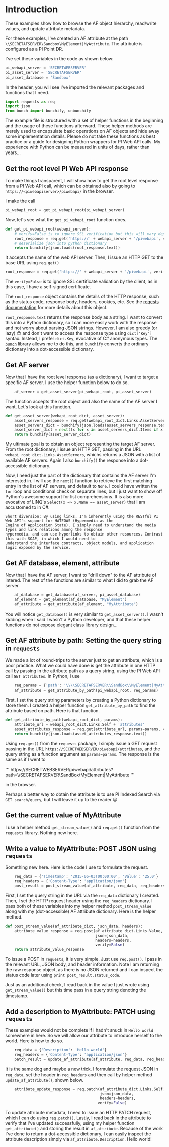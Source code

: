 # Introduction

These examples show how to browse the AF object hierarchy, read/write values, and update attribute metadata.

For these examples, I've created an AF attribute at the path `\\SECRETAFSERVER\Sandbox\MyElement|MyAttribute`. 
The attribute is configured as a PI Point DR.

I've set these variables in the code as shown below:

```Python
pi_webapi_server = 'SECRETWEBSERVER'
pi_asset_server = 'SECRETAFSERVER'
pi_asset_database = 'Sandbox'
```

In the header, you will see I've imported the relevant packages and functions that I need.

```Python
import requests as req
import json
from bunch import bunchify, unbunchify
```


The example file is structured with a set of helper functions in the beginning and the usage of these functions 
afterward. These helper methods are merely used to encapsulate basic operations on AF objects and hide away some 
implementation details. Please do not take these functions as best practice or a guide for designing Python wrappers
for PI Web API calls. My experience with Python can be measured in units of days, rather than years...

## Get the root level PI Web API response

To make things transparent, I will show how to get the root level response from a PI Web API call, which can be obtained
also by going to `https://<piwebapiserver>/piwebapi/` in the browser.

I make the call

```Python
pi_webapi_root = get_pi_webapi_root(pi_webapi_server)
```

Now, let's see what the `get_pi_webapi_root` function does.

```Python
def get_pi_webapi_root(webapi_server):
    # verify=False is to ignore SSL verification but this will vary depending on environment
    root_response = req.get('https://' + webapi_server + '/piwebapi', verify=False)
    # deserialize json into python dictionary
    return bunchify(json.loads(root_response.text))
```

It accepts the name of the web API server. Then, I issue an HTTP GET to the base URL using `req.get()`

```Python
root_response = req.get('https://' + webapi_server + '/piwebapi', verify=False)
```

The `verify=False` is to ignore SSL certificate validation by the client, as in this case, I have a self-signed 
certificate.

The `root_response` object contains the details of the HTTP response, such as the status code, response body, headers,
cookies, etc. See the [reqests documentation](http://docs.python-requests.org/en/latest/user/quickstart/)
for more details about this object.

`root_response.text` returns the response body as a string. I want to convert this into a Python dictionary, so I can
more easily work with the response and not worry about parsing JSON strings. However, I am also greedy (or lazy) :wink:
and don't want to access the response type using `dict["Key"]` syntax. Instead, I prefer `dict.Key`, evocative  of 
C# anonymous types. The [`bunch`](https://pypi.python.org/pypi/bunch/1.0.1) library allows me to do this, and `bunchify`
converts the ordinary dictionary into a dot-accessible dictionary.

## Get AF server

Now that I have the root level response (as a dictionary), I want to target a specific AF server. I use the 
helper function below to do so.

```Python
    af_server = get_asset_server(pi_webapi_root, pi_asset_server)
```

The function accepts the root object and also the name of the AF server I want. Let's look at this function.

```Python
def get_asset_server(webapi_root_dict, asset_server):
    asset_servers_response = req.get(webapi_root_dict.Links.AssetServers, verify=False)
    asset_servers_dict = bunchify(json.loads(asset_servers_response.text))
    asset_server_dict = next((x for x in asset_servers_dict.Items if x.Name == asset_server), None)
    return bunchify(asset_server_dict)
```

My ultimate goal is to obtain an object representing the target AF server. From the root dictionary, I issue an HTTP
GET, passing in the URL `webapi_root_dict.Links.AssetServers`, whichs returns a JSON with a list of
available AF servers. Again I also `bunchify()` the response into a dot-accessible dictionary.

Now, I need just the part of the dictionary that contains the AF server I'm interested in. I will use the `next()`
function to retrieve the first matching entry in the list of AF servers, and default to `None`. I could have written the
`for` loop and conditional check on separate lines, but I just want to show off Python's awesome support for list
comprehensions. It is also more evocative of LINQ's `Select(x => x.Name == asset_server)` that I am accustomed to in C#.

```
Short diversion: By using links, I'm inherently using the RESTful PI Web API's support for HATEOAS (Hypermedia as the 
Engine of Application State). I simply need to understand the media types and link relations among the response 
hypermedia, and can use hyperlinks to obtain other resources. Contrast this with SOAP, in which I would need to 
understand the interface contracts, object models, and application logic exposed by the service.
```

## Get AF database, element, attribute

Now that I have the AF server, I want to "drill down" to the AF attribute of intered. The rest of the functions are 
similar to what I did to grab the AF server.

```Python
    af_database = get_database(af_server, pi_asset_database)
    af_element = get_element(af_database, "MyElement")
    af_attribute = get_attribute(af_element, "MyAttribute")
```

You will notice `get_database()` is very similar to `get_asset_server()`. I wasn't kidding when I said I wasn't a Python
developer, and that these helper functions do not expose elegant class library design...

## Get AF attribute by path: Setting the query string in `requests`

We made a lot of round-trips to the server just to get an attribute, which is a poor practice. What we could have done 
is get the attribute in one HTTP call by passing in the attribute path as a query string, using the PI Web API call
`GET attributes`. In Python, I use

```Python
    req_params = {'path': '\\\\SECRETAFSERVER\\SandBox\\MyElement|MyAttribute'}
    af_attribute = get_attribute_by_path(pi_webapi_root, req_params)
```

First, I set the query string parameters by creating a Python dictionary to store them. I created a helper function
`get_attribute_by_path` to find the attribute based on path. Here is that function.

```Python
def get_attribute_by_path(webapi_root_dict, params):
    attribute_url = webapi_root_dict.Links.Self + 'attributes'
    asset_attributes_response = req.get(attribute_url, params=params, verify=False)
    return bunchify(json.loads(asset_attributes_response.text))
```

Using `req.get()` from the `requests` package, I simply issue a GET request passing in the URL
`https://SECRETWEBSERVER/piwebapi/attributes`, and the query string as a function argument as `params=params`. The 
response is the same as if I went to 

'''
https://SECRETWEBSERVER/piwebapi/attributes?path=\\\\SECRETAFSERVER\\SandBox\\MyElement|MyAttribute
'''

in the browser.

Perhaps a better way to obtain the attribute is to use PI Indexed Search via `GET search/query`, but I will leave it up
to the reader :wink:

## Get the current value of MyAttribute

I use a helper method `get_stream_value()` and `req.get()` function from the `requests` library. Nothing new here.

## Write a value to MyAttribute: POST JSON using `requests`

Something new here. Here is the code I use to formulate the request.

```Python
    req_data = {'Timestamp': '2015-06-03T00:00:00', 'Value': '25.0'}
    req_headers = {'Content-Type': 'application/json'}
    post_result = post_stream_value(af_attribute, req_data, req_headers)
```

First, I set the query string in the URL via the `req_data` dictionary I created. Then, I set the HTTP request header
using the `req_headers` dictionary. I pass both of these variables into my helper method `post_stream_value` along with
my (dot-accessible) AF attribute dictionary. Here is the helper method.

```Python
def post_stream_value(af_attribute_dict, json_data, headers):
    attribute_value_response = req.post(af_attribute_dict.Links.Value,
                                        json=json_data,
                                        headers=headers,
                                        verify=False)
    return attribute_value_response
```

To issue a POST in `requests`, it is very simple. Just use `req.post()`. I pass in the relevant URL, JSON body, and
header information. Note I am returning the raw response object, as there is no JSON returned and I can inspect the
status code later using `print post_result.status_code`.

Just as an additional check, I read back in the value I just wrote using `get_stream_value()` but this time pass in a 
query string denoting the timestamp.

## Add a description to MyAttribute: PATCH using `requests`

These examples would not be complete if I hadn't snuck in `Hello world` somewhere in here. So we will allow our
attribute to introduce herself to the world. Here is how to do so.

```Python
    req_data = {'Description': 'Hello world'}
    req_headers = {'Content-Type': 'application/json'}
    patch_result = update_af_attribute(af_attribute, req_data, req_headers)
```

It is the same dog and maybe a new trick. I formulate the request JSON in `req_data`, set the header in `req_headers`
and then call by helper method `update_af_attribute()`, shown below.

```Python
    attribute_update_response = req.patch(af_attribute_dict.Links.Self,
                                          json=json_data,
                                          headers=headers,
                                         verify=False)
```

To update attribute metadata, I need to issue an HTTP PATCH request, which I can do using `req.patch()`. Lastly, I read
back in the attribute to verify that I've updated successfully, using my helper function `get_attribute()` and storing 
the result in `af_attribute`. Because of the work I've done to return a dot-accessible dictionary, I can easily inspect 
the attribute description simply via `af_attribute.Description`. Hello world!




